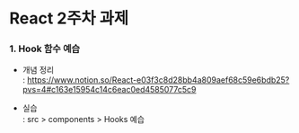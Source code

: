 # React 2주차 과제

### 1. Hook 함수 예습

- 개념 정리<br/>
: https://www.notion.so/React-e03f3c8d28bb4a809aef68c59e6bdb25?pvs=4#c163e15954c14c6eac0ed4585077c5c9

- 실습<br/>
: src > components > Hooks 예습
